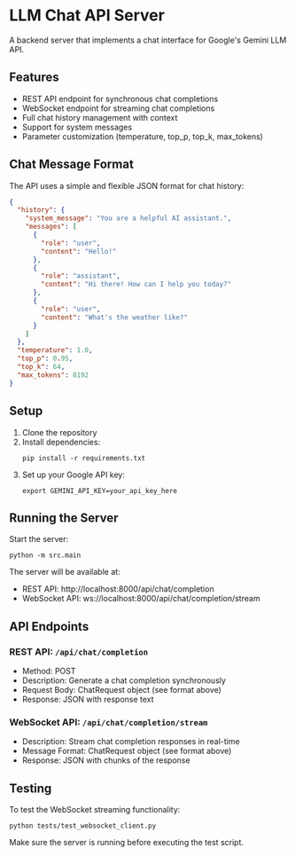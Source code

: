 # LLM Chat API Server

A backend server that implements a chat interface for Google's Gemini LLM API.

## Features

- REST API endpoint for synchronous chat completions
- WebSocket endpoint for streaming chat completions
- Full chat history management with context
- Support for system messages
- Parameter customization (temperature, top_p, top_k, max_tokens)

## Chat Message Format

The API uses a simple and flexible JSON format for chat history:

```json
{
  "history": {
    "system_message": "You are a helpful AI assistant.",
    "messages": [
      {
        "role": "user",
        "content": "Hello!"
      },
      {
        "role": "assistant", 
        "content": "Hi there! How can I help you today?"
      },
      {
        "role": "user",
        "content": "What's the weather like?"
      }
    ]
  },
  "temperature": 1.0,
  "top_p": 0.95,
  "top_k": 64,
  "max_tokens": 8192
}
```

## Setup

1. Clone the repository
2. Install dependencies:
   ```
   pip install -r requirements.txt
   ```
3. Set up your Google API key:
   ```
   export GEMINI_API_KEY=your_api_key_here
   ```

## Running the Server

Start the server:

```
python -m src.main
```

The server will be available at:
- REST API: http://localhost:8000/api/chat/completion
- WebSocket API: ws://localhost:8000/api/chat/completion/stream

## API Endpoints

### REST API: `/api/chat/completion`

- Method: POST
- Description: Generate a chat completion synchronously
- Request Body: ChatRequest object (see format above)
- Response: JSON with response text

### WebSocket API: `/api/chat/completion/stream`

- Description: Stream chat completion responses in real-time
- Message Format: ChatRequest object (see format above)
- Response: JSON with chunks of the response

## Testing

To test the WebSocket streaming functionality:

```
python tests/test_websocket_client.py
```

Make sure the server is running before executing the test script.